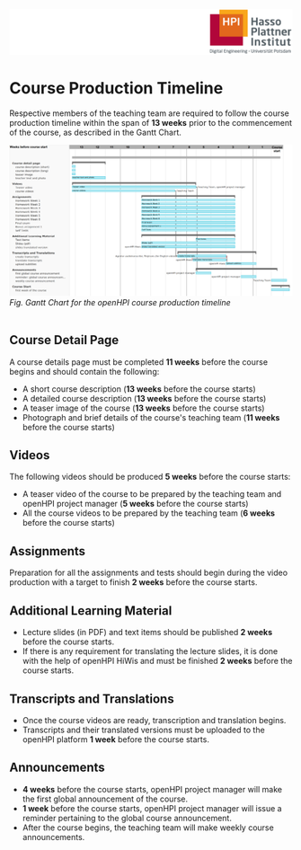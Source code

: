 ![HPI Logo](../../img/HPI_Logo.png)

# Course Production Timeline  

Respective members of the teaching team are required to follow the course production timeline within the span of ****13 weeks**** prior to the commencement of the course, as described in the Gantt Chart.  

![Gantt Chart](../../img/Gantt_Chart.png)  
*Fig. Gantt Chart for the openHPI course production timeline*  
<br>

## Course Detail Page  
A course details page must be completed **11 weeks** before the course begins and should contain the following:  
* A short course description (**13 weeks** before the course starts)
* A detailed course description (**13 weeks** before the course starts)
* A teaser image of the course (**13 weeks** before the course starts)
* Photograph and brief details of the course's teaching team (**11 weeks** before the course starts)

## Videos  
The following videos should be produced **5 weeks** before the course starts:  
* A teaser video of the course to be prepared by the teaching team and openHPI project manager (**5 weeks** before the course starts)
* All the course videos to be prepared by the teaching team (**6 weeks** before the course starts)

## Assignments  
Preparation for all the assignments and tests should begin during the video production with a target to finish **2 weeks** before the course starts.

## Additional Learning Material  
* Lecture slides (in PDF) and text items should be published **2 weeks** before the course starts.  
* If there is any requirement for translating the lecture slides, it is done with the help of openHPI HiWis and must be finished **2 weeks** before the course starts.

## Transcripts and Translations  
* Once the course videos are ready, transcription and translation begins.  
* Transcripts and their translated versions must be uploaded to the openHPI platform **1 week** before the course starts.

## Announcements  
* **4 weeks** before the course starts, openHPI project manager will make the first global announcement of the course.
* **1 week** before the course starts, openHPI project manager will issue a reminder pertaining to the global course announcement.
* After the course begins, the teaching team will make weekly course announcements.